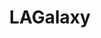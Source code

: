 ---
title: LAGalaxy
crosslinks:
- MLS
- reddit_stream
- FantasyPL
- soccer
- BC_Lions
- LAFC
- soccerstreams
- Chargers
---